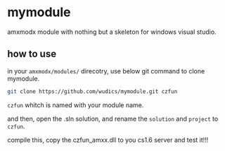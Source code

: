 # mymodule
amxmodx module with nothing but a skeleton for windows visual studio.

## how to use

in your `amxmodx/modules/` direcotry, use below git command to clone mymodule.

```bash
git clone https://github.com/wudics/mymodule.git czfun
```

`czfun` whitch is named with your module name.

and then, open the .sln solution, and rename the `solution` and `project` to `czfun`.

compile this, copy the czfun_amxx.dll to you cs1.6 server and test it!!!
